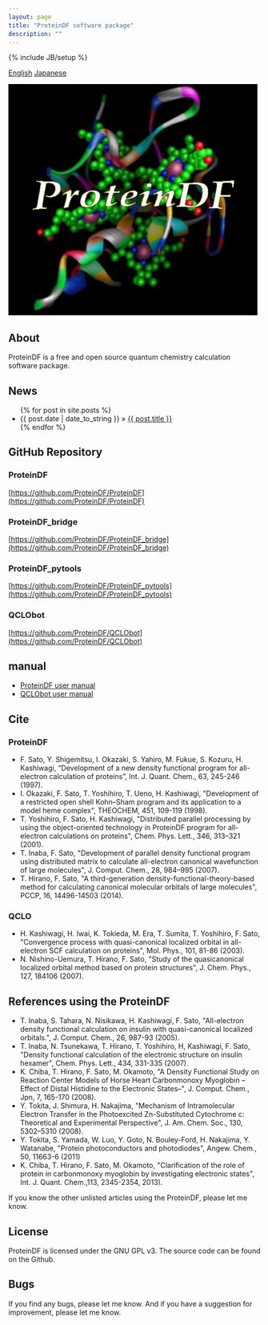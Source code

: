```yaml
---
layout: page
title: "ProteinDF software package"
description: ""
---
```

{% include JB/setup %}

[English](./index.html)
[Japanese](./index_j.html)

![ProteinDF logo](img/PDFLOGO.jpg "ProteinDF logo")

## About
ProteinDF is a free and open source quantum chemistry calculation software package.


## News
<ul class="posts">
  {% for post in site.posts %}
    <li><span>{{ post.date | date_to_string }}</span> &raquo; <a href="{{ BASE_PATH }}{{ post.url }}">{{ post.title }}</a></li>  {% endfor %}
</ul>

## GitHub Repository

### ProteinDF
[https://github.com/ProteinDF/ProteinDF](https://github.com/ProteinDF/ProteinDF)

### ProteinDF_bridge
[https://github.com/ProteinDF/ProteinDF_bridge](https://github.com/ProteinDF/ProteinDF_bridge)

### ProteinDF_pytools
[https://github.com/ProteinDF/ProteinDF_pytools](https://github.com/ProteinDF/ProteinDF_pytools)

### QCLObot
[https://github.com/ProteinDF/QCLObot](https://github.com/ProteinDF/QCLObot)


## manual

* [ProteinDF user manual](http://proteindf.github.io/ProteinDF_userman/en/index.html)
* [QCLObot user manual](http://proteindf.github.io/QCLObot/)


## Cite

### ProteinDF
* F. Sato, Y. Shigemitsu, I. Okazaki, S. Yahiro, M. Fukue, S. Kozuru, H. Kashiwagi, “Development of a new density functional program for all-electron calculation of proteins”, Int. J. Quant. Chem., 63, 245-246 (1997).
* I. Okazaki, F. Sato, T. Yoshihiro, T. Ueno, H. Kashiwagi, "Development of a restricted open shell Kohn–Sham program and its application to a model heme complex", THEOCHEM, 451, 109-119 (1998).
* T. Yoshihiro, F. Sato, H. Kashiwagi, "Distributed parallel processing by using the object-oriented technology in ProteinDF program for all-electron calculations on proteins", Chem. Phys. Lett., 346, 313–321 (2001).
* T. Inaba, F. Sato, "Development of parallel density functional program using distributed matrix to calculate all-electron canonical wavefunction of large molecules", J. Comput. Chem., 28, 984–995 (2007).
* T. Hirano, F. Sato, "A third-generation density-functional-theory-based method for calculating canonical molecular orbitals of large molecules", PCCP, 16, 14496-14503 (2014).

### QCLO
* H. Kashiwagi, H. Iwai, K. Tokieda, M. Era, T. Sumita, T. Yoshihiro, F. Sato, "Convergence process with quasi-canonical localized orbital in all-electron SCF calculation on proteins", Mol. Phys., 101, 81-86 (2003).
* N. Nishino-Uemura, T. Hirano, F. Sato, "Study of the quasicanonical localized orbital method based on protein structures", J. Chem. Phys., 127, 184106 (2007).


## References using the ProteinDF
* T. Inaba, S. Tahara, N. Nisikawa, H. Kashiwagi, F. Sato, "All-electron density functional calculation on insulin with quasi-canonical localized orbitals.", J. Comput. Chem., 26, 987-93 (2005).
* T. Inaba, N. Tsunekawa, T. Hirano, T. Yoshihiro, H, Kashiwagi, F. Sato, "Density functional calculation of the electronic structure on insulin hexamer", Chem. Phys. Lett., 434, 331-335 (2007).
* K. Chiba, T. Hirano, F. Sato, M. Okamoto, "A Density Functional Study on Reaction Center Models of Horse Heart Carbonmonoxy Myoglobin –Effect of Distal Histidine to the Electronic States–", J. Comput. Chem., Jpn, 7, 165-170 (2008).
* Y. Tokita, J. Shimura, H. Nakajima, "Mechanism of Intramolecular Electron Transfer in the Photoexcited Zn-Substituted Cytochrome c: Theoretical and Experimental Perspective", J. Am. Chem. Soc., 130, 5302–5310 (2008).
* Y. Tokita, S. Yamada, W. Luo, Y. Goto, N. Bouley-Ford, H. Nakajima, Y. Watanabe, "Protein photoconductors and photodiodes", Angew. Chem., 50, 11663-6 (2011)
* K. Chiba, T. Hirano, F. Sato, M. Okamoto, "Clarification of the role of protein in carbonmonoxy myoglobin by investigating electronic states", Int. J. Quant. Chem.,113, 2345-2354, 2013).

If you know the other unlisted articles using the ProteinDF, please let me know.


## License

ProteinDF is licensed under the GNU GPL v3.
The source code can be found on the Github.


## Bugs

If you find any bugs, please let me know.
And if you have a suggestion for improvement, please let me know.
